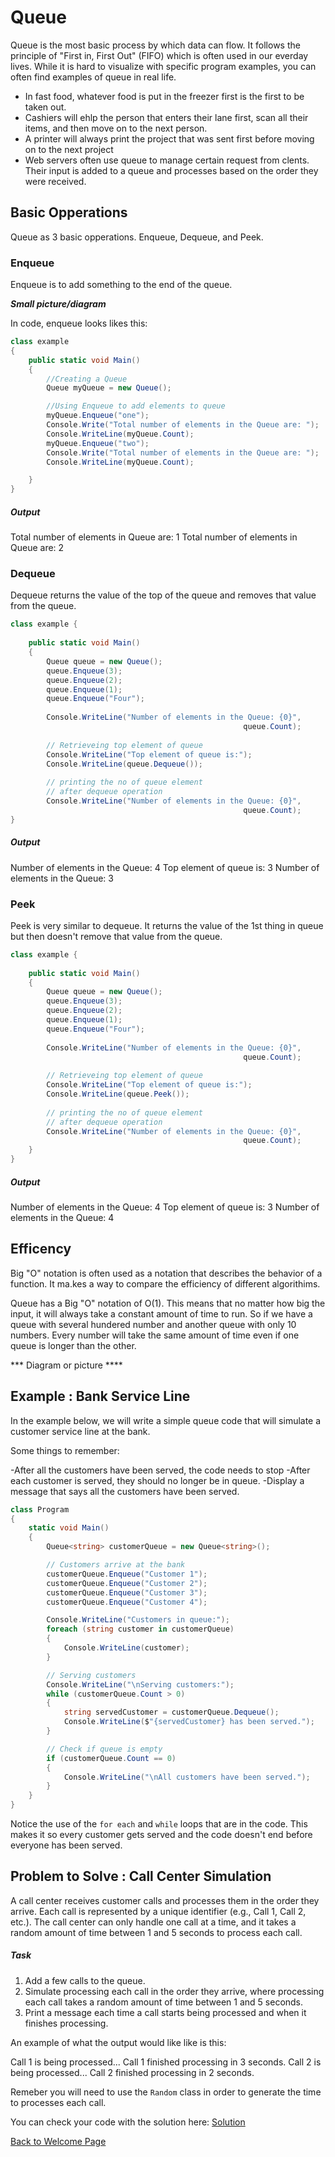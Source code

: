# Queue

Queue is the most basic process by which data can flow. It follows the principle of "First in, First Out" (FIFO) which is often used in our everday lives. While it is hard to visualize with specific program examples, you can often find examples of queue in real life.

- In fast food, whatever food is put in the freezer first is the first to be taken out.
- Cashiers will ehlp the person that enters their lane first, scan all their items, and then move on to the next person.
- A printer will always print the project that was sent first before moving on to the next project
- Web servers often use queue to manage certain request from clents. Their input is added to a queue and processes based on the order they were received.

## Basic Opperations

Queue as 3 basic opperations. Enqueue, Dequeue, and Peek. 


### Enqueue

Enqueue is to add something to the end of the queue.

***Small picture/diagram***

In code, enqueue looks likes this:

```csharp 
class example 
{
    public static void Main()
    {
        //Creating a Queue
        Queue myQueue = new Queue();

        //Using Enqueue to add elements to queue
        myQueue.Enqueue("one");
        Console.Write("Total number of elements in the Queue are: ");
        Console.WriteLine(myQueue.Count);
        myQueue.Enqueue("two");
        Console.Write("Total number of elements in the Queue are: ");
        Console.WriteLine(myQueue.Count);

    }
}
```
##### Output
Total number of elements in Queue are: 1
Total number of elements in Queue are: 2



### Dequeue

Dequeue returns the value of the top of the queue and removes that value from the queue. 

```csharp
class example {
  
    public static void Main()
    {
        Queue queue = new Queue();
        queue.Enqueue(3);
        queue.Enqueue(2);
        queue.Enqueue(1);
        queue.Enqueue("Four");
  
        Console.WriteLine("Number of elements in the Queue: {0}",
                                                    queue.Count);
  
        // Retrieveing top element of queue
        Console.WriteLine("Top element of queue is:");
        Console.WriteLine(queue.Dequeue());
  
        // printing the no of queue element 
        // after dequeue operation
        Console.WriteLine("Number of elements in the Queue: {0}",
                                                    queue.Count);
}
```

##### Output
Number of elements in the Queue: 4
Top element of queue is: 3
Number of elements in the Queue: 3



### Peek

Peek is very similar to dequeue. It returns the value of the 1st thing in queue but then doesn't remove that value from the queue.

```csharp
class example {
  
    public static void Main()
    {
        Queue queue = new Queue();
        queue.Enqueue(3);
        queue.Enqueue(2);
        queue.Enqueue(1);
        queue.Enqueue("Four");
  
        Console.WriteLine("Number of elements in the Queue: {0}",
                                                    queue.Count);
  
        // Retrieveing top element of queue
        Console.WriteLine("Top element of queue is:");
        Console.WriteLine(queue.Peek());
  
        // printing the no of queue element 
        // after dequeue operation
        Console.WriteLine("Number of elements in the Queue: {0}",
                                                    queue.Count);
    }
}
```

##### Output
Number of elements in the Queue: 4
Top element of queue is: 3
Number of elements in the Queue: 4



## Efficency

Big "O" notation is often used as a notation that describes the behavior of a function. It ma.kes a way to compare the efficiency of different algorithims.

Queue has a Big "O" notation of O(1). This means that no matter how big the input, it will always take a constant amount of time to run. So if we have a queue with several hundered number and another queue with only 10 numbers. Every number will take the same amount of time even if one queue is longer than the other.


*** Diagram or picture ****


## Example : Bank Service Line

In the example below, we will write a simple queue code that will simulate a customer service line at the bank.

Some things to remember:

-After all the customers have been served, the code needs to stop
-After each customer is served, they should no longer be in queue.
-Display a message that says all the customers have been served.


```csharp
class Program
{
    static void Main()
    {
        Queue<string> customerQueue = new Queue<string>();

        // Customers arrive at the bank
        customerQueue.Enqueue("Customer 1");
        customerQueue.Enqueue("Customer 2");
        customerQueue.Enqueue("Customer 3");
        customerQueue.Enqueue("Customer 4");

        Console.WriteLine("Customers in queue:");
        foreach (string customer in customerQueue)
        {
            Console.WriteLine(customer);
        }

        // Serving customers
        Console.WriteLine("\nServing customers:");
        while (customerQueue.Count > 0)
        {
            string servedCustomer = customerQueue.Dequeue();
            Console.WriteLine($"{servedCustomer} has been served.");
        }

        // Check if queue is empty
        if (customerQueue.Count == 0)
        {
            Console.WriteLine("\nAll customers have been served.");
        }
    }
}
```

Notice the use of the `for each` and `while` loops that are in the code. This makes it so every customer gets served and the code doesn't end before everyone has been served.

## Problem to Solve : Call Center Simulation

A call center receives customer calls and processes them in the order they arrive. Each call is represented by a unique identifier (e.g., Call 1, Call 2, etc.). The call center can only handle one call at a time, and it takes a random amount of time between 1 and 5 seconds to process each call.

##### Task

1) Add a few calls to the queue.
2) Simulate processing each call in the order they arrive, where processing each call takes a random amount of time between 1 and 5 seconds.
3) Print a message each time a call starts being processed and when it finishes processing.



An example of what the output would like like is this:

Call 1 is being processed...
Call 1 finished processing in 3 seconds.
Call 2 is being processed...
Call 2 finished processing in 2 seconds.

Remeber you will need to use the `Random` class in order to generate the time to processes each call.


You can check your code with the solution here: [Solution](Queue)




[Back to Welcome Page](0-welcome.md)





